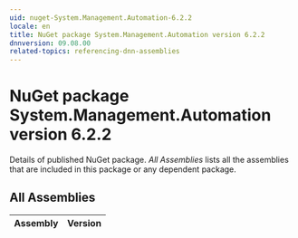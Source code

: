 ```yaml
---
uid: nuget-System.Management.Automation-6.2.2
locale: en
title: NuGet package System.Management.Automation version 6.2.2
dnnversion: 09.08.00
related-topics: referencing-dnn-assemblies
---
```


# NuGet package System.Management.Automation version 6.2.2
Details of published NuGet package.
*All Assemblies* lists all the assemblies that are included in this package or any dependent package.

## All Assemblies

|Assembly|Version|
|---|---|

